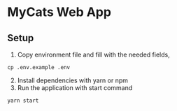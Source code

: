 # MyCats Web App

## Setup
1. Copy environment file and fill with the needed fields,
```
cp .env.example .env
```
2. Install dependencies with yarn or npm
3. Run the application with start command
```
yarn start
```